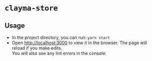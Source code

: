 # `clayma-store`
## Usage

- In the project directory, you can run: `yarn start`
- Open [http://localhost:3000](http://localhost:3000) to view it in the browser.
  The page will reload if you make edits.<br />
  You will also see any lint errors in the console.
